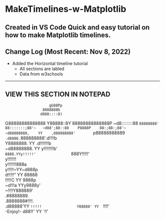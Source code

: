 # MakeTimelines-w-Matplotlib
Created in VS Code
Quick and easy tutorial on how to make Matplotlib timelines.
----------
Change Log (Most Recent: Nov 8, 2022)
----------
- Added the Horizontal timeline tutorial
  - All sections are labled
  - Data from w3schools
----------
VIEW THIS SECTION IN NOTEPAD
----------
  
                        gG88Pp                    
                     8888888b                   
                    d888::::8)                  
   G88888888888888  Y88888::8Y  88888888888888P 
    ~d8:::::::::88  `88888888'  88:::::::;88'~  
      ~d88';88::88    P8888P    88:;88:;88'~    
         ~d88888888,    YY    ,888888888'       
                  `p88888888889`                
            .d8888. `888888888'.d!!!!b          
            Y8888888.   YY   .d!!!!!!!b         
            ~d88888888. YY  y!!!!!!!!b'         
                  `8888.YYy!!!!!'               
                    `888Y!!!!!'                 
                     y!!!!!!!                   
                   y!!!!!!!888a                 
                 y!!!!!~YY~d888p                
                d!!!!!" YY  88888               
                !!!!!C  YY  9888p               
                 ~d!!!a YYy9888y'               
                   ~!!!!Y888889'                
                    .#8888889.                  
                  .8888888#!!!!.                
                .d88888'YY `!!!!!               
                Y88888' YY  `!!!!'              
-Enjoy!-        d88Y'   YY    `!!'
